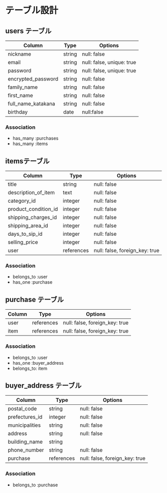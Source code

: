 # テーブル設計

## users テーブル

| Column            | Type   | Options     |
| --------          | ------ | ----------- |
| nickname          | string | null: false |
| email             | string | null: false, unique: true |
| password          | string | null: false, unique: true |
|encrypted_password | string | null: false |
|family_name        | string | null: false |
|first_name         | string | null: false |
|full_name_katakana | string | null: false |
|birthday           |date    |null:false   |
### Association

- has_many :purchases
- has_many :items

## itemsテーブル

| Column             |        Type     | Options                       |
| ---------          | ---------       | ------------------------------|  
| title              | string          |       null: false             |
|description_of_item | text            |       null: false             |
|category_id         | integer         |       null: false             |
|product_condition_id| integer         |   null: false                 |
|shipping_charges_id | integer         |       null: false             |
|shipping_area_id    | integer         |      null:  false             |
|days_to_sip_id      | integer         |      null:   false            |
|selling_price       | integer          |     null:   false             |
| user               |references       | null: false, foreign_key: true|

### Association

- belongs_to :user
- has_one    :purchase

## purchase テーブル

| Column  | Type       |Options                         |
| --------| ---------- | ------------------------------ |
| user    | references | null: false, foreign_key: true |
|item     |  references | null: false, foreign_key: true |

### Association
- belongs_to :user
- has_one :buyer_address
- belongs_to: item

## buyer_address テーブル

| Column            | Type       |Options        |
| ------------------|----------- | --------------|
| postal_code       | string    | null: false   |
| prefectures_id    | integer    | null: false   |
|municipalities     | string     |  null: false   |
|address            | string     | null: false   |
|building_name      |  string    |
|phone_number       |   string   | null:  false  |
|purchase           |references | null: false, foreign_key: true |

### Association
- belongs_to :purchase